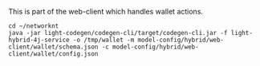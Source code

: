 This is part of the web-client which handles wallet actions. 

```
cd ~/networknt
java -jar light-codegen/codegen-cli/target/codegen-cli.jar -f light-hybrid-4j-service -o /tmp/wallet -m model-config/hybrid/web-client/wallet/schema.json -c model-config/hybrid/web-client/wallet/config.json
```

